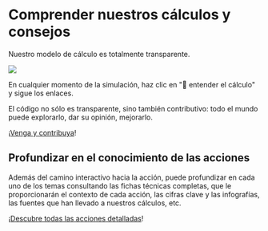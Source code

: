 # Comprender nuestros cálculos y consejos

Nuestro modelo de cálculo es totalmente transparente.

![](/images/transparent.png)

En cualquier momento de la simulación, haz clic en "🔬 entender el cálculo" y sigue los enlaces.

El código no sólo es transparente, sino también contributivo: todo el mundo puede explorarlo, dar su opinión, mejorarlo.

[¡Venga y contribuya](/contribuya)!

## Profundizar en el conocimiento de las acciones

Además del camino interactivo hacia la acción, puede profundizar en cada uno de los temas consultando las fichas técnicas completas, que le proporcionarán el contexto de cada acción, las cifras clave y las infografías, las fuentes que han llevado a nuestros cálculos, etc.

[¡Descubre todas las acciones detalladas](/acciones/más)!
